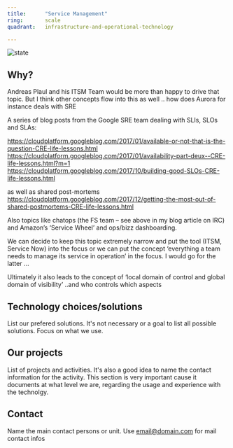 ```yaml
---
title:      "Service Management"
ring:       scale
quadrant:   infrastructure-and-operational-technology

---
```


![state](./../assets/images/item_state_under_construction.png)

## Why? ##

Andreas Plaul and his ITSM Team would be more than happy to drive that topic. But I think other concepts flow into this as well .. how does Aurora for instance deals with SRE

A series of blog posts from the Google SRE team dealing with SLIs, SLOs and SLAs:

https://cloudplatform.googleblog.com/2017/01/available-or-not-that-is-the-question-CRE-life-lessons.html
https://cloudplatform.googleblog.com/2017/01/availability-part-deux--CRE-life-lessons.html?m=1
https://cloudplatform.googleblog.com/2017/10/building-good-SLOs-CRE-life-lessons.html

as well as shared post-mortems
https://cloudplatform.googleblog.com/2017/12/getting-the-most-out-of-shared-postmortems-CRE-life-lessons.html

Also topics like chatops (the FS team – see above in my blog article on IRC) and Amazon’s ‘Service Wheel’ and ops/bizz dashboarding. 

We can decide to keep this topic extremely narrow and put the tool (ITSM, Service Now) into the focus or we can put the concept
‘everything a team needs to manage its service in operation’ in the focus.  I would go for the latter ... 

Ultimately it also leads to the concept of ‘local domain of control and global domain of visibility’ ..and who controls which aspects

## Technology choices/solutions ##

List our prefered solutions. It's not necessary or a goal to list all possible solutions. Focus on what we use.

## Our projects ##

List of projects and activities. It's also a good idea to name the contact information for the activity.
This section is very important cause it documents at what level we are, regarding the usage and experience with the technolgy. 

## Contact ##

Name the main contact persons or unit.
Use <email@domain.com> for mail contact infos
